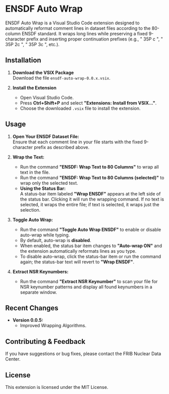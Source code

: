 # ENSDF Auto Wrap

ENSDF Auto Wrap is a Visual Studio Code extension designed to automatically reformat comment lines in dataset files according to the 80-column ENSDF standard. It wraps long lines while preserving a fixed 9-character prefix and inserting proper continuation prefixes (e.g., " 35P  c  ", " 35P 2c  ", " 35P 3c  ", etc.).

## Installation

1. **Download the VSIX Package**  
   Download the file `ensdf-auto-wrap-0.0.x.vsix`.

2. **Install the Extension**  
   - Open Visual Studio Code.
   - Press **Ctrl+Shift+P** and select **"Extensions: Install from VSIX…"**.
   - Choose the downloaded `.vsix` file to install the extension.

## Usage

1. **Open Your ENSDF Dataset File:**  
   Ensure that each comment line in your file starts with the fixed 9-character prefix as described above.

2. **Wrap the Text:**  
   - Run the command **"ENSDF: Wrap Text to 80 Columns"** to wrap all text in the file.
   - Run the command **"ENSDF: Wrap Text to 80 Columns (selected)"** to wrap only the selected text.
   - **Using the Status Bar:**  
     A status-bar item labeled **"Wrap ENSDF"** appears at the left side of the status bar. Clicking it will run the wrapping command. If no text is selected, it wraps the entire file; if text is selected, it wraps just the selection.

3. **Toggle Auto Wrap:**  
   - Run the command **"Toggle Auto Wrap ENSDF"** to enable or disable auto-wrap while typing.
   - By default, auto-wrap is **disabled**.
   - When enabled, the status bar item changes to **"Auto-wrap ON"** and the extension automatically reformats lines as you type.
   - To disable auto-wrap, click the status-bar item or run the command again; the status-bar text will revert to **"Wrap ENSDF"**.

4. **Extract NSR Keynumbers:**  
   - Run the command **"Extract NSR Keynumber"** to scan your file for NSR keynumber patterns and display all found keynumbers in a separate window.

## Recent Changes

- **Version 0.0.5:**  
  - Improved Wrapping Algorithms.


## Contributing & Feedback

If you have suggestions or bug fixes, please contact the FRIB Nuclear Data Center.

## License

This extension is licensed under the MIT License.